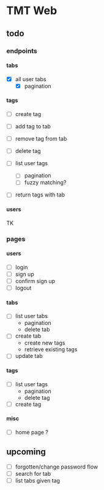 # TMT Web

## todo

### endpoints

#### tabs

- [x] all user tabs
  - [x] pagination

#### tags

- [ ] create tag
- [ ] add tag to tab
- [ ] remove tag from tab
- [ ] delete tag
- [ ] list user tags

  - [ ] pagination
  - [ ] fuzzy matching?

- [ ] return tags with tab

#### users

TK

### pages

#### users

- [ ] login
- [ ] sign up
- [ ] confirm sign up
- [ ] logout

#### tabs

- [ ] list user tabs
  - pagination
  - delete tab
- [ ] create tab
  - create new tags
  - retrieve existing tags
- [ ] update tab

#### tags

- [ ] list user tags
  - pagination
  - delete tag
- [ ] create tag

#### misc

- [ ] home page ?

## upcoming

- [ ] forgotten/change password flow
- [ ] search for tab
- [ ] list tabs given tag
